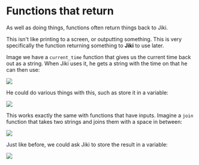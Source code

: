 # Functions that return

As well as doing things, functions often return things back to Jiki.

This isn't like printing to a screen, or outputting something.
This is very specifically the function returning something to **Jiki** to use later.

Image we have a `current_time` function that gives us the current time back out as a string. When Jiki uses it, he gets a string with the time on that he can then use:

<img src="https://assets.exercism.org/bootcamp/diagrams/function-return-current-time.png" class="diagram"/>

He could do various things with this, such as store it in a variable:

<img src="https://assets.exercism.org/bootcamp/diagrams/function-return-store-current-time.png" class="diagram"/>

This works exactly the same with functions that have inputs.
Imagine a `join` function that takes two strings and joins them with a space in between:

<img src="https://assets.exercism.org/bootcamp/diagrams/function-return-join.png" class="diagram"/>

Just like before, we could ask Jiki to store the result in a variable:

<img src="https://assets.exercism.org/bootcamp/diagrams/function-return-store-join.png" class="diagram"/>
